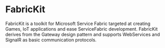 # FabricKit
FabricKit is a toolkit for Microsoft Service Fabric targeted at creating Games, IoT applications and ease ServiceFabric development.
FabricKit derives from the Gateway design pattern and supports WebServices and SignalR as basic communication protocols.
